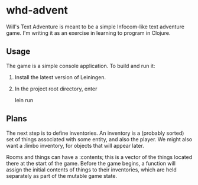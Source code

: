 # whd-advent

Will's Text Adventure is meant to be a simple Infocom-like text adventure
game.  I'm writing it as an exercise in learning to program in Clojure.

## Usage

The game is a simple console application.  To build and run it:

1. Install the latest version of Leiningen.
2. In the project root directory, enter

    lein run

## Plans

The next step is to define inventories.  An inventory is a (probably sorted) 
set of things associated with some entity, and also the player.  We might
also want a :limbo inventory, for objects that will appear later.

Rooms and things can have a :contents; this is a vector of the things
located there at the start of the game.  Before the game begins, a function
will assign the initial contents of things to their inventories, which are
held separately as part of the mutable game state.

